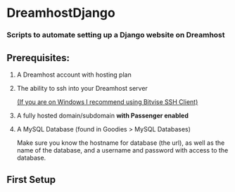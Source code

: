 # DreamhostDjango
### Scripts to automate setting up a Django website on Dreamhost

## Prerequisites:
1. A Dreamhost account with hosting plan
2. The ability to ssh into your Dreamhost server

   [(If you are on Windows I recommend using Bitvise SSH Client)](https://www.bitvise.com/ssh-client-download)
   
3. A fully hosted domain/subdomain **with Passenger enabled**
4. A MySQL Database (found in Goodies > MySQL Databases)

   Make sure you know the hostname for database (the url), as well as the name of the database, and a username and password with access to the database.

## First Setup
